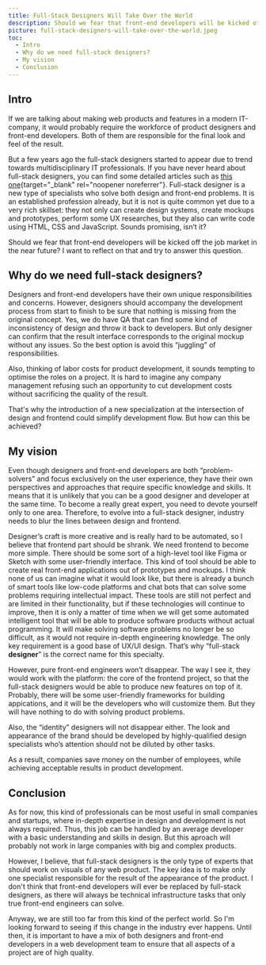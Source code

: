 ```yaml
---
title: Full-Stack Designers Will Take Over the World
description: Should we fear that front-end developers will be kicked off the job market by full-stack designers in the near future?
picture: full-stack-designers-will-take-over-the-world.jpeg
toc:
  - Intro
  - Why do we need full-stack designers?
  - My vision
  - Conclusion
---
```


## Intro

If we are talking about making web products and features in a modern IT-company, it would probably require the workforce of product designers and front-end developers. Both of them are responsible for the final look and feel of the result.

But a few years ago the full-stack designers started to appear due to trend towards multidisciplinary IT professionals. If you have never heard about full-stack designers, you can find some detailed articles such as [this one](https://medium.com/ux-school/what-does-it-mean-to-be-a-full-stack-designer-is-it-worth-the-effort-575b07e3a4ea){target="\_blank" rel="noopener noreferrer"}. Full-stack designer is a new type of specialists who solve both design and front-end problems. It is an established profession already, but it is not is quite common yet due to a very rich skillset: they not only can create design systems, create mockups and prototypes, perform some UX researches, but they also can write code using HTML, CSS and JavaScript. Sounds promising, isn’t it?

Should we fear that front-end developers will be kicked off the job market in the near future? I want to reflect on that and try to answer this question.

## Why do we need full-stack designers?

Designers and front-end developers have their own unique responsibilities and concerns. However, designers should accompany the development process from start to finish to be sure that nothing is missing from the original concept. Yes, we do have QA that can find some kind of inconsistency of design and throw it back to developers. But only designer can confirm that the result interface corresponds to the original mockup without any issues. So the best option is avoid this “juggling” of responsibilities.

Also, thinking of labor costs for product development, it sounds tempting to optimise the roles on a project. It is hard to imagine any company management refusing such an opportunity to cut development costs without sacrificing the quality of the result.

That's why the introduction of a new specialization at the intersection of design and frontend could simplify development flow. But how can this be achieved?

## My vision

Even though designers and front-end developers are both “problem-solvers” and focus exclusively on the user experience, they have their own perspectives and approaches that require specific knowledge and skills. It means that it is unlikely that you can be a good designer and developer at the same time. To become a really great expert, you need to devote yourself only to one area. Therefore, to evolve into a full-stack designer, industry needs to blur the lines between design and frontend.

Designer’s craft is more creative and is really hard to be automated, so I believe that frontend part should be shrank. We need frontend to become more simple. There should be some sort of a high-level tool like Figma or Sketch with some user-friendly interface. This kind of tool should be able to create real front-end applications out of prototypes and mockups. I think none of us can imagine what it would look like, but there is already a bunch of smart tools like low-code platforms and chat bots that can solve some problems requiring intellectual impact. These tools are still not perfect and are limited in their functionality, but if these technologies will continue to improve, then it is only a matter of time when we will get some automated intelligent tool that will be able to produce software products without actual programming. It will make solving software problems no longer be so difficult, as it would not require in-depth engineering knowledge. The only key requirement is a good base of UX/UI design. That’s why “full-stack **designer**” is the correct name for this specialty.

However, pure front-end engineers won’t disappear. The way I see it, they would work with the platform: the core of the frontend project, so that the full-stack designers would be able to produce new features on top of it. Probably, there will be some user-friendly frameworks for building appications, and it will be the developers who will customize them. But they will have nothing to do with solving product problems.

Also, the “identity” designers will not disappear either. The look and appearance of the brand should be developed by highly-qualified design specialists who’s attention should not be diluted by other tasks.

As a result, companies save money on the number of employees, while achieving acceptable results in product development.

## Conclusion

As for now, this kind of professionals can be most useful in small companies and startups, where in-depth expertise in design and development is not always required. Thus, this job can be handled by an average developer with a basic understanding and skills in design. But this aproach will probably not work in large companies with big and complex products.

However, I believe, that full-stack designers is the only type of experts that should work on visuals of any web product. The key idea is to make only one specialist responsible for the result of the appearance of the product. I don't think that front-end developers will ever be replaced by full-stack designers, as there will always be technical infrastructure tasks that only true front-end engineers can solve.

Anyway, we are still too far from this kind of the perfect world. So I'm looking forward to seeing if this change in the industry ever happens. Until then, it is important to have a mix of both designers and front-end developers in a web development team to ensure that all aspects of a project are of high quality.
